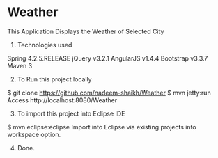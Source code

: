 # Weather
This Application Displays the Weather of Selected City

1. Technologies used

Spring 4.2.5.RELEASE
jQuery v3.2.1
AngularJS v1.4.4
Bootstrap v3.3.7
Maven 3

2. To Run this project locally

$ git clone https://github.com/nadeem-shaikh/Weather
$ mvn jetty:run
Access http://localhost:8080/Weather

3. To import this project into Eclipse IDE

$ mvn eclipse:eclipse
Import into Eclipse via existing projects into workspace option.

4. Done.
